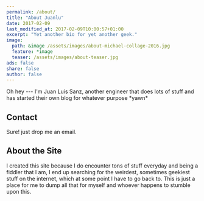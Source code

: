 ```yaml
---
permalink: /about/
title: "About Juanlu"
date: 2017-02-09
last_modified_at: 2017-02-09T10:00:57+01:00
excerpt: "Yet another bio for yet another geek."
image:
  path: &image /assets/images/about-michael-collage-2016.jpg
  feature: *image
  teaser: /assets/images/about-teaser.jpg
ads: false
share: false
author: false
---
```


Oh hey --- I'm Juan Luis Sanz, another engineer that does lots of stuff and has started their own blog for whatever purpose \*yawn\*

## Contact

Sure! just drop me an email.

## About the Site

I created this site because I do encounter tons of stuff everyday and being a fiddler that I am, I end up searching for the weirdest, sometimes geekiest stuff on the internet, which at some point I have to go back to. This is just a place for me to dump all that for myself and whoever happens to stumble upon this.